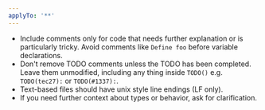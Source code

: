 ```yaml
---
applyTo: '**'
---
```


- Include comments only for code that needs further explanation or is particularly tricky. Avoid
  comments like `Define foo` before variable declarations.
- Don't remove TODO comments unless the TODO has been completed. Leave them unmodified, including
  any thing inside `TODO()` e.g. `TODO(tec27):` or `TODO(#1337):`.
- Text-based files should have unix style line endings (LF only).
- If you need further context about types or behavior, ask for clarification.
